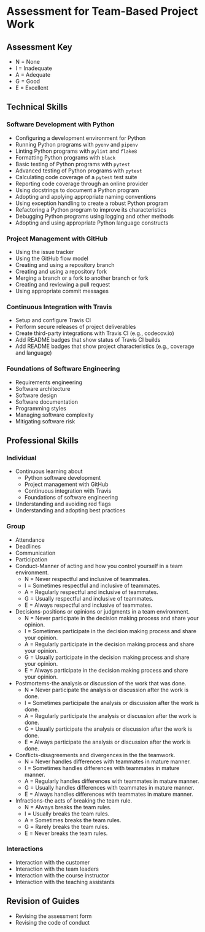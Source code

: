 # Assessment for Team-Based Project Work

## Assessment Key

* N = None
* I = Inadequate
* A = Adequate
* G = Good
* E = Excellent

## Technical Skills

### Software Development with Python

* Configuring a development environment for Python
* Running Python programs with `pyenv` and `pipenv`
* Linting Python programs with `pylint` and `flake8`
* Formatting Python programs with `black`
* Basic testing of Python programs with `pytest`
* Advanced testing of Python programs with `pytest`
* Calculating code coverage of a `pytest` test suite
* Reporting code coverage through an online provider
* Using docstrings to document a Python program
* Adopting and applying appropriate naming conventions
* Using exception handling to create a robust Python program
* Refactoring a Python program to improve its characteristics
* Debugging Python programs using logging and other methods
* Adopting and using appropriate Python language constructs

### Project Management with GitHub

* Using the issue tracker
* Using the GitHub flow model
* Creating and using a repository branch
* Creating and using a repository fork
* Merging a branch or a fork to another branch or fork
* Creating and reviewing a pull request
* Using appropriate commit messages

### Continuous Integration with Travis

* Setup and configure Travis CI
* Perform secure releases of project deliverables
* Create third-party integrations with Travis CI (e.g., codecov.io)
* Add README badges that show status of Travis CI builds
* Add README badges that show project characteristics (e.g., coverage and
  language)

### Foundations of Software Engineering

* Requirements engineering
* Software architecture
* Software design
* Software documentation
* Programming styles
* Managing software complexity
* Mitigating software risk

## Professional Skills

### Individual

* Continuous learning about
  * Python software development
  * Project management with GitHub
  * Continuous integration with Travis
  * Foundations of software engineering
* Understanding and avoiding red flags
* Understanding and adopting best practices

### Group

* Attendance
* Deadlines
* Communication
* Participation
* Conduct-Manner of acting and how you control yourself in a team environment.
  * N = Never respectful and inclusive of teammates.
  * I = Sometimes respectful and inclusive of teammates.
  * A = Regularly respectful and inclusive of teammates.
  * G = Usually respectful and inclusive of teammates.
  * E = Always respectful and inclusive of teammates.
* Decisions-positions or opinions or judgments in a team environment.
  * N = Never participate in the decision making process and share your opinion.
  * I = Sometimes participate in the decision making process and share your opinion.
  * A = Regularly participate in the decision making process and share your opinion.
  * G = Usually participate in the decision making process and share your opinion.
  * E = Always participate in the decision making process and share your opinion.
* Postmortems-the analysis or discussion of the work that was done.
  * N = Never participate the analysis or discussion after the work is done.
  * I = Sometimes participate the analysis or discussion after the work is done.
  * A = Regularly participate the analysis or discussion after the work is done.
  * G = Usually participate the analysis or discussion after the work is done.
  * E = Always participate the analysis or discussion after the work is done.
* Conflicts-disagreements and divergences in the the teamwork.
  * N = Never handles differences with teammates in mature manner.
  * I = Sometimes handles differences with teammates in mature manner.
  * A = Regularly handles differences with teammates in mature manner.
  * G = Usually handles differences with teammates in mature manner.
  * E = Always handles differences with teammates in mature manner.
* Infractions-the acts of breaking the team rule.
  * N = Always breaks the team rules.
  * I = Usually breaks the team rules.
  * A = Sometimes breaks the team rules.
  * G = Rarely breaks the team rules.
  * E = Never breaks the team rules.
  
### Interactions

* Interaction with the customer
* Interaction with the team leaders
* Interaction with the course instructor
* Interaction with the teaching assistants

## Revision of Guides

* Revising the assessment form
* Revising the code of conduct
